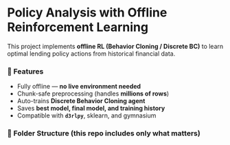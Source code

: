 # Policy Analysis with Offline Reinforcement Learning

This project implements **offline RL (Behavior Cloning / Discrete BC)** to learn optimal lending policy actions from historical financial data.

### 🚀 Features
- Fully offline — **no live environment needed**
- Chunk-safe preprocessing (handles **millions of rows**)
- Auto-trains **Discrete Behavior Cloning agent**
- Saves **best model, final model, and training history**
- Compatible with **`d3rlpy`**, sklearn, and gymnasium

### 📂 Folder Structure (this repo includes only what matters)
